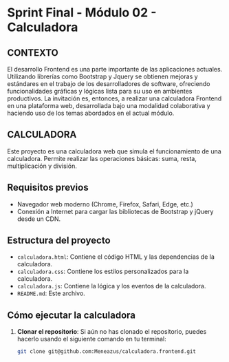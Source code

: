 # Sprint Final - Módulo 02 - Calculadora


## CONTEXTO
El desarrollo Frontend es una parte importante de las aplicaciones actuales. Utilizando librerías como
Bootstrap y Jquery se obtienen mejoras y estándares en el trabajo de los desarrolladores de software,
ofreciendo funcionalidades gráficas y lógicas lista para su uso en ambientes productivos.
La invitación es, entonces, a realizar una calculadora Frontend en una plataforma web, desarrollada
bajo una modalidad colaborativa y haciendo uso de los temas abordados en el actual módulo.

## CALCULADORA

Este proyecto es una calculadora web que simula el funcionamiento de una calculadora. Permite realizar las operaciones básicas: suma, resta, multiplicación y división.

## Requisitos previos

- Navegador web moderno (Chrome, Firefox, Safari, Edge, etc.)
- Conexión a Internet para cargar las bibliotecas de Bootstrap y jQuery desde un CDN.

## Estructura del proyecto

- `calculadora.html`: Contiene el código HTML y las dependencias de la calculadora.
- `calculadora.css`: Contiene los estilos personalizados para la calculadora.
- `calculadora.js`: Contiene la lógica y los eventos de la calculadora.
- `README.md`: Este archivo.

## Cómo ejecutar la calculadora

1. **Clonar el repositorio**:
   Si aún no has clonado el repositorio, puedes hacerlo usando el siguiente comando en tu terminal:

   ```bash
   git clone git@github.com:Meneazus/calculadora.frontend.git

